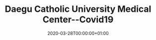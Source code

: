 ---
title: "Daegu Catholic University Medical Center--Covid19"
subtitle: ""
summary: "A teaching university hospitals in Covid-19 endemic area in South Korea.  It contails patients who received Covid-19 test. This DB is onE of the above FEEDER-NET."
owners:
  - organisation: "Daegu Catholic University Medical Center"
    lead: "Sanggyu Kwak"
    alternate: ""
country: "South Korea"
type: "General practice electronic health records, Inpatient Hospital electronic health records"
omop: "CDM v5.3"
dbms: "Postgres"
patient_count: "1270.0"
has_covid: "Y"
first_time: "TBD"
data_history: "2002 - 03/2020"
references: [""]

authors: 
    - "Sanggyu Kwak"
tags: []
categories: ["dataset"]
date: 2020-03-28T00:00:00+01:00
lastmod: 2020-03-28T00:00:00+01:00
featured: false
draft: false

links:
    - icon: globe
      icon_pack: fas
      name: More information
      url: ""
image:
      placement: 1
      caption: ""
      focal_point: ""
      preview_only: false
      alt_text: ""
projects: []
---